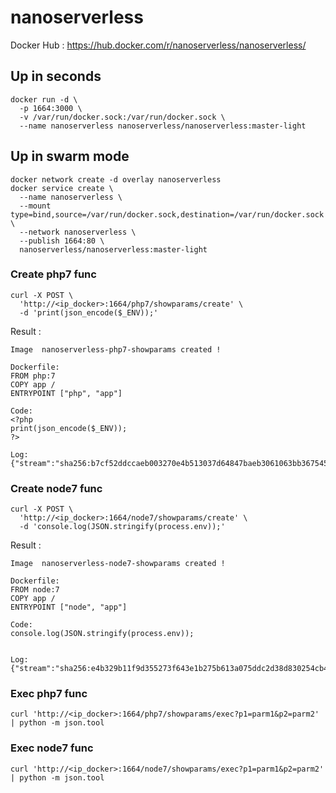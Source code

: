 # nanoserverless
Docker Hub : https://hub.docker.com/r/nanoserverless/nanoserverless/

## Up in seconds
```
docker run -d \
  -p 1664:3000 \
  -v /var/run/docker.sock:/var/run/docker.sock \
  --name nanoserverless nanoserverless/nanoserverless:master-light
```

## Up in swarm mode
```
docker network create -d overlay nanoserverless
docker service create \
  --name nanoserverless \
  --mount type=bind,source=/var/run/docker.sock,destination=/var/run/docker.sock \
  --network nanoserverless \
  --publish 1664:80 \
  nanoserverless/nanoserverless:master-light
```

### Create php7 func
```
curl -X POST \
  'http://<ip_docker>:1664/php7/showparams/create' \
  -d 'print(json_encode($_ENV));'
```
Result :
```
Image  nanoserverless-php7-showparams created !

Dockerfile:
FROM php:7
COPY app /
ENTRYPOINT ["php", "app"]

Code:
<?php
print(json_encode($_ENV));
?>

Log:
{"stream":"sha256:b7cf52ddccaeb003270e4b513037d64847baeb3061063bb367545945a2d99ecf\n"}
```

### Create node7 func
```
curl -X POST \
  'http://<ip_docker>:1664/node7/showparams/create' \
  -d 'console.log(JSON.stringify(process.env));'
```
Result :
```
Image  nanoserverless-node7-showparams created !

Dockerfile:
FROM node:7
COPY app /
ENTRYPOINT ["node", "app"]

Code:
console.log(JSON.stringify(process.env));


Log:
{"stream":"sha256:e4b329b11f9d355273f643e1b275b613a075ddc2d38d830254cb48f6a861404c\n"}
```

### Exec php7 func
```
curl 'http://<ip_docker>:1664/php7/showparams/exec?p1=parm1&p2=parm2' | python -m json.tool
```

### Exec node7 func
```
curl 'http://<ip_docker>:1664/node7/showparams/exec?p1=parm1&p2=parm2' | python -m json.tool
```
